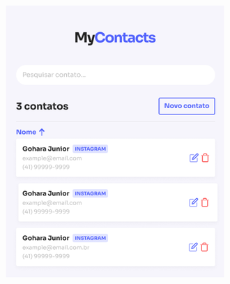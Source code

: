 <p align="center">
  <a href="https://auaha.com.br/" target="_blank">
    <img width="500px" src="./.github/Home.png">
  </a>
</p>
